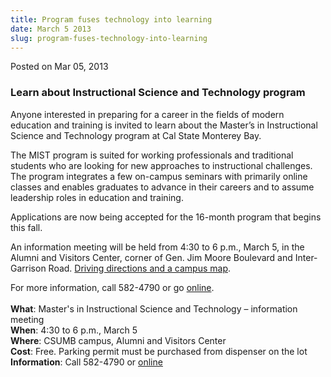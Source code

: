 ```yaml
---
title: Program fuses technology into learning
date: March 5 2013
slug: program-fuses-technology-into-learning
---
```





<span class="date">Posted on Mar 05, 2013    </span>
<h3>Learn about Instructional Science and Technology program</h3>
<p>Anyone interested in preparing for a career in the fields of
modern education and training is invited to learn about the
Master&#x2019;s in Instructional Science and Technology program at Cal
State Monterey Bay.</p>
<p>The MIST program is suited for working professionals and
traditional students who are looking for new approaches to
instructional challenges. The program integrates a few on-campus
seminars with primarily online classes and enables graduates to
advance in their careers and to assume leadership roles in
education and training.</p>
<p>Applications are now being accepted for the 16-month program
that begins this fall.</p>
<p>An information meeting will be held from 4:30 to 6 p.m., March
5, in the Alumni and Visitors Center, corner of Gen. Jim Moore
Boulevard and Inter-Garrison Road. <a href="http://csumb.edu/map" rel="nofollow">Driving directions and a campus map</a>.</p>
<p>For more information, call 582-4790 or go <a href="http://csumb.edu/mist" rel="nofollow">online</a>.<br>
<br>
<strong>What</strong>: Master&apos;s in Instructional Science and
Technology &#x2013; information meeting<br>
<strong>When</strong>: 4:30 to 6 p.m., March 5<br>
<strong>Where</strong>: CSUMB campus, Alumni and Visitors
Center<br>
<strong>Cost</strong>: Free. Parking permit must be purchased from
dispenser on the lot<br>
<strong>Information</strong>: Call 582-4790 or <a href="http://csumb.edu/mist" rel="nofollow">online</a>&#xA0;<br>
&#xA0;</br></br></br></br></br></br></br></p>






